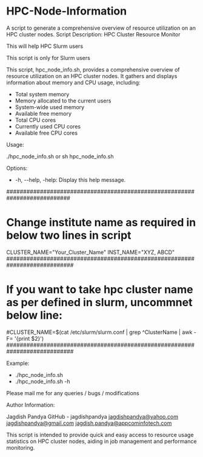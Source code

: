 # HPC-Node-Information
A script to generate  a comprehensive overview of resource utilization on an HPC cluster nodes.
Script Description: HPC Cluster Resource Monitor

This will help HPC Slurm users 

This script is only for Slurm users

This script, hpc_node_info.sh, provides a comprehensive overview of resource utilization on an HPC cluster nodes. It gathers and displays information about memory and CPU usage, including:

* Total system memory
* Memory allocated to the current users
* System-wide used memory
* Available free memory
* Total CPU cores
* Currently used CPU cores
* Available free CPU cores

Usage:

./hpc_node_info.sh
or
sh hpc_node_info.sh


Options:

* -h, --help, -help: Display this help message.

###########################################################################
# Change institute name as required in below two lines in script
CLUSTER_NAME="Your_Cluster_Name"
INST_NAME="XYZ, ABCD"
############################################################################
# If you want to take hpc cluster name as per defined in slurm, uncommnet below line:
#CLUSTER_NAME=$(cat /etc/slurm/slurm.conf | grep ^ClusterName | awk -F= '{print $2}')
############################################################################

Example:

* ./hpc_node_info.sh
* ./hpc_node_info.sh -h

Please mail me for any queries / bugs / modifications

Author Information:

Jagdish Pandya
GitHub - jagdishpandya
jagdishpandya@yahoo.com
jagdishpandya@gmail.com
jagdish.pandya@appcominfotech.com

This script is intended to provide quick and easy access to resource usage statistics on HPC cluster nodes, aiding in job management and performance monitoring.
